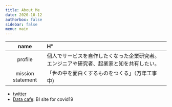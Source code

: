 ```yaml
---
title: About Me
date: 2020-10-12
authorbox: false
sidebar: false
menu: main
---
```


<!-- ![icon_sm](../img/icon_sm.png) -->

|  name  |  H"  |
| :----: | :---- |
|  profile  |  個人でサービスを自作したくなった企業研究者。エンジニアや研究者、起業家と知を共有したい。  |
|  mission statement  |  「世の中を面白くするものをつくる」（万年工事中）  |

- [twitter](https://twitter.com/hllneerk)
- [Data cafe](https://hllneerk.github.io/DataCafe/index.html): BI site for covid19